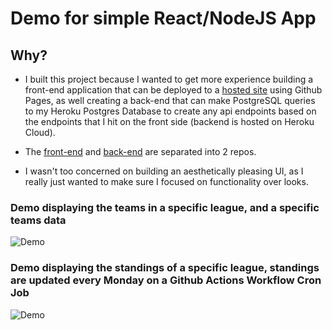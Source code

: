 # Demo for simple React/NodeJS App

## Why?

* I built this project because I wanted to get more experience building a front-end application that can be deployed to a [hosted site](https://emilioroche.github.io/sports-stats/) using Github Pages, as well creating a back-end that can make PostgreSQL queries to my Heroku Postgres Database to create any api endpoints based on the endpoints that I hit on the front side (backend is hosted on Heroku Cloud). 

* The [front-end](https://github.com/EmilioRoche/sports-stats) and [back-end](https://github.com/EmilioRoche/sports-stats-api) are separated into 2 repos.

* I wasn't too concerned on building an aesthetically pleasing UI, as I really just wanted to make sure I focused on functionality over looks. 


### Demo displaying the teams in a specific league, and a specific teams data
![Demo](https://user-images.githubusercontent.com/32501779/196307016-297cbc47-72ea-4059-8827-dad39debe269.gif)

### Demo displaying the standings of a specific league, standings are updated every Monday on a Github Actions Workflow Cron Job
![Demo](https://user-images.githubusercontent.com/32501779/196307143-56e72a3a-116a-48d3-b74b-37cf7bf1772b.gif)
